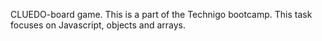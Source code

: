 CLUEDO-board game. 
This is a part of the Technigo bootcamp. This task focuses on Javascript, objects and arrays. 
